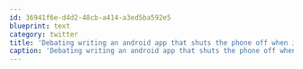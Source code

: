 ```yaml
---
id: 36941f6e-d4d2-48cb-a414-a3ed5ba592e5
blueprint: text
category: twitter
title: 'Debating writing an android app that shuts the phone off when it comes in close proximity to the lake and/or my washing machine'
caption: 'Debating writing an android app that shuts the phone off when it comes in close proximity to the lake and/or my washing machine'
---
```


